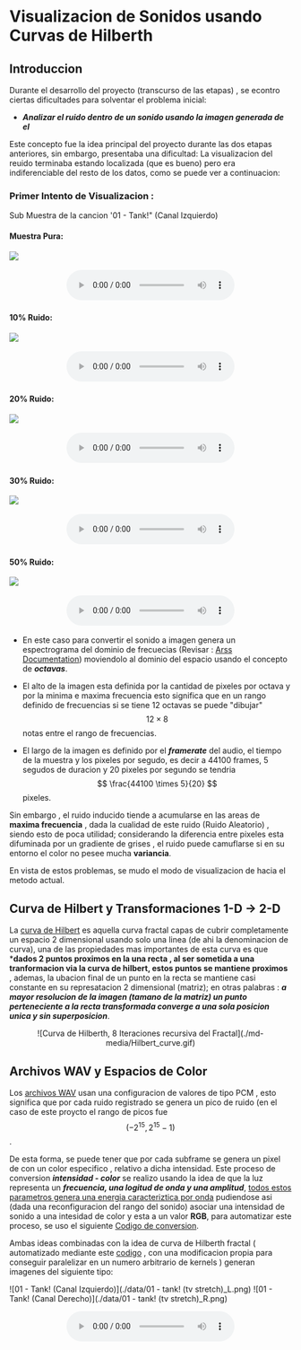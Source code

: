 <script src="https://tex.s2cms.ru/latex.js"></script>

# Visualizacion de Sonidos usando Curvas de Hilberth

## Introduccion

Durante el desarrollo del proyecto (transcurso de las etapas) , se econtro ciertas dificultades para solventar el problema inicial:

* ***Analizar el ruido dentro de un sonido usando la imagen generada de el***

Este concepto fue la idea principal del proyecto durante las dos etapas anteriores, sin embargo, presentaba una dificultad: La visualizacion del reuido terminaba estando localizada (que es bueno) pero era indiferenciable del resto de los datos, como se puede ver a continuacion:

### Primer Intento de Visualizacion :

Sub Muestra de la cancion '01 - Tank!" (Canal Izquierdo)

#### Muestra Pura:

![](./project_data/images/tank_sample_pure_1_L.bmp)

<center>
  <audio controls="controls">
    <source type="audio/wav" src="./project_data/tank_sample_pure_1_L.wav"></source>
    <p>Your browser does not support this audio format (WAV).</p>
  </audio>
</center>

#### 10% Ruido:

![](./project_data/images/tank_sample_random_10_1_L.bmp)

<center>
  <audio controls="controls">
    <source type="audio/wav" src="./project_data/tank_sample_random_10_1_L.wav"></source>
    <p>Your browser does not support this audio format (WAV).</p>
  </audio>
</center>


#### 20% Ruido:

![](./project_data/images/tank_sample_random_20_1_L.bmp)

<center>
  <audio controls="controls">
    <source type="audio/wav" src="./project_data/tank_sample_random_20_1_L.wav"></source>
    <p>Your browser does not support this audio format (WAV).</p>
  </audio>
</center>


#### 30% Ruido:

![](./project_data/images/tank_sample_random_30_1_L.bmp)

<center>
  <audio controls="controls">
    <source type="audio/wav" src="./project_data/tank_sample_random_30_1_L.wav"></source>
    <p>Your browser does not support this audio format (WAV).</p>
  </audio>
</center>


#### 50% Ruido:

![](./project_data/images/tank_sample_random_35_1_L.bmp)

<center>
  <audio controls="controls">
    <source type="audio/wav" src="./project_data/tank_sample_random_35_1_L.wav"></source>
    <p>Your browser does not support this audio format (WAV).</p>
  </audio>
</center>

* En este caso para convertir el sonido a imagen genera un espectrograma del dominio de frecuecias (Revisar : [Arss Documentation](http://arss.sourceforge.net/doc.shtml)) moviendolo al dominio del espacio usando el concepto de ***octavas***.

* El alto de la imagen esta definida por la cantidad de pixeles por octava y por la minima e maxima frecuencia esto significa que en un rango definido de frecuencias si se tiene 12 octavas se puede "dibujar" $$ 12 \times 8$$ notas entre el rango de frecuencias.

* El largo de la imagen es definido por el ***framerate*** del audio, el tiempo de la muestra y los pixeles por segudo, es decir a 44100 frames, 5 segudos de duracion y 20 pixeles por segundo se tendria $$ \frac{44100 \times 5}{20} $$ pixeles.

Sin embargo , el ruido inducido tiende a acumularse en las areas de **maxima frecuencia** , dada la cualidad de este ruido (Ruido Aleatorio) , siendo esto de poca utilidad; considerando la diferencia entre pixeles esta difuminada por un gradiente de grises , el ruido puede camuflarse si en su entorno el color no pesee mucha **variancia**.

En vista de estos problemas, se mudo el modo de visualizacion de hacia el metodo actual.

## Curva de Hilbert y Transformaciones  1-D -> 2-D 

La [curva de Hilbert](https://en.wikipedia.org/wiki/Hilbert_curve) es aquella curva fractal capas de cubrir completamente un espacio 2 dimensional usando solo una linea (de ahi la denominacion de curva),  una de las propiedades mas importantes de esta curva es que ***dados 2 puntos proximos en la una recta , al ser sometida a una tranformacion via la curva de hilbert, estos puntos se mantiene proximos** , ademas, la ubacion final de un punto en la recta se mantiene casi constante en su represatacion 2 dimensional (matriz); en otras palabras : ***a mayor resolucion de la imagen (tamano de la matriz) un punto perteneciente a la recta transformada converge a una sola posicion unica y sin superposicion***.

<center>
![Curva de Hilberth, 8 Iteraciones recursiva del Fractal](./md-media/Hilbert_curve.gif)
</center>

## Archivos WAV y Espacios de Color

Los [archivos WAV](http://soundfile.sapp.org/doc/WaveFormat/) usan una configuracion de valores de tipo PCM , esto significa que por cada ruido registrado se genera un pico de ruido (en el caso de este proycto el rango de picos fue $$ (-2^{15}, 2^{15} - 1) $$.

De esta forma, se puede tener que por cada subframe se genera un pixel de con un color especifico , relativo a dicha intensidad.
Este proceso de conversion ***intensidad -  color*** se realizo usando la idea de que la luz representa un ***frecuencia, una logitud de onda y una amplitud***, [todos estos parametros genera una energia caracteriztica por onda](http://www.fourmilab.ch/documents/specrend/) pudiendose asi (dada una reconfiguracion del rango del sonido) asociar una intensidad de sonido a una intesidad de color y esta a un valor  **RGB**, para automatizar este proceso, se uso el siguiente [Codigo de conversion](http://www.noah.org/wiki/Wavelength_to_RGB_in_Python).

Ambas ideas combinadas con la idea de curva de Hilberth fractal ( automatizado mediante este [codigo](https://github.com/galtay/hilbert_curve) , con una modificacion propia para conseguir paralelizar en un numero arbitrario de kernels ) generan imagenes del siguiente tipo:

![01 - Tank! (Canal Izquierdo)](./data/01 - tank! (tv stretch)_L.png)
![01 - Tank! (Canal Derecho)](./data/01 - tank! (tv stretch)_R.png)

<center>
  <audio controls="controls">
    <source type="audio/wav" src="./data/01 - tank! (tv stretch).wav"></source>
    <p>Your browser does not support this audio format (WAV).</p>
  </audio>
</center>
